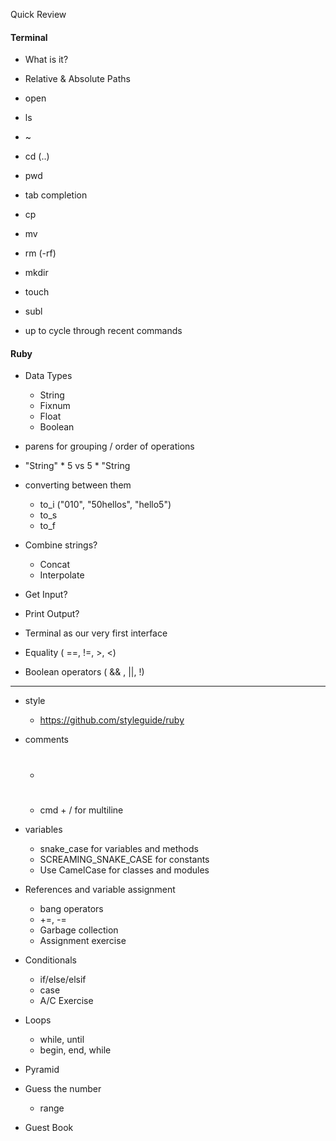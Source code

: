 Quick Review


#### Terminal

- What is it?

- Relative & Absolute Paths

- open
- ls
- ~
- cd (..)
- pwd
- tab completion
- cp
- mv
- rm (-rf)
- mkdir
- touch
- subl
- up to cycle through recent commands

#### Ruby

* Data Types
  * String
  * Fixnum
  * Float
  * Boolean

* parens for grouping / order of operations
* "String" * 5  vs 5 * "String

* converting between them
  * to_i ("010", "50hellos", "hello5")
  * to_s
  * to_f

* Combine strings?
  * Concat
  * Interpolate

* Get Input?
* Print Output?
* Terminal as our very first interface

* Equality ( ==, !=, >, <)

* Boolean operators ( && , ||, !)

---

* style
  * https://github.com/styleguide/ruby

* comments
  * #
  * cmd + / for multiline

* variables
  * snake_case for variables and methods
  * SCREAMING_SNAKE_CASE for constants
  * Use CamelCase for classes and modules

* References and variable assignment
  * bang operators
  * +=, -=
  * Garbage collection
  * Assignment exercise

* Conditionals
  * if/else/elsif
  * case
  * A/C Exercise

* Loops
  * while, until
  * begin, end, while

* Pyramid
* Guess the number
  * range
* Guest Book